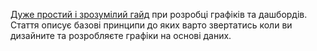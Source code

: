 [Дуже простий і зрозумілий гайд](https://medium.com/@tjdus92422/mastering-dashboard-design-from-good-to-unmissable-data-visualizations-e3a1b5ee108a) при розробці графіків та дашбордів. Стаття описує базові принципи до яких варто звертатись коли ви дизайните та розробляєте графіки на основі даних. 